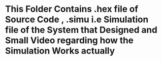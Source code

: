 
# This Folder Contains .hex file of Source Code , .simu i.e Simulation file of the System that Designed and Small Video regarding how the Simulation Works actually
